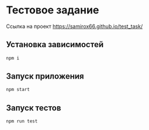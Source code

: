 # Тестовое задание

Ссылка на проект https://samirox66.github.io/test_task/

## Установка зависимостей

```bash
npm i
```

## Запуск приложения

```bash
npm start
```

## Запуск тестов

```bash
npm run test
```
